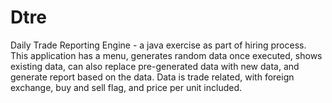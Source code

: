 # Dtre
Daily Trade Reporting Engine -  a java exercise as part of hiring process.  This application has a menu, generates random data once executed, shows existing data, can also replace pre-generated data with new data,  and generate report based on the data. Data is trade related, with foreign exchange, buy and sell flag, and price per unit included.
